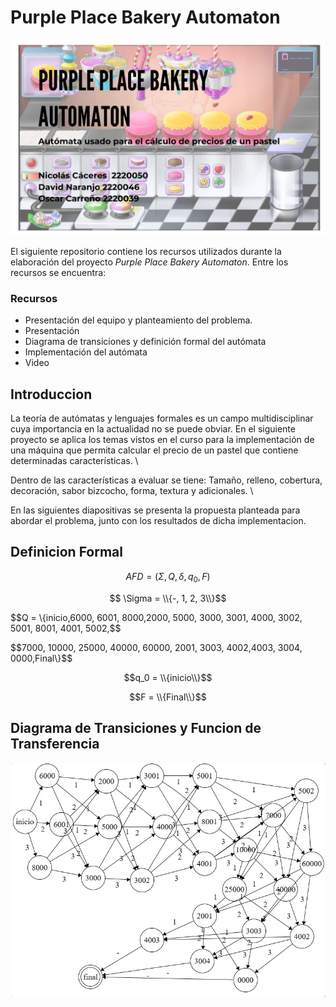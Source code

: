 # Purple Place Bakery Automaton

![Banner](Banner.png)

El siguiente repositorio contiene los recursos utilizados durante la elaboración del proyecto _Purple Place Bakery Automaton_. Entre los recursos se encuentra:

### Recursos
- Presentación del equipo y planteamiento del problema.
- Presentación
- Diagrama de transiciones y definición formal del autómata
- Implementación del autómata
- Video



## Introduccion

La teoría de autómatas y lenguajes formales es un campo multidisciplinar cuya importancia en la actualidad no se puede obviar. En el siguiente proyecto se aplica los temas vistos en el curso para la implementación de una máquina que permita calcular el precio de un pastel que contiene determinadas características. \\

Dentro de las características a evaluar se tiene: Tamaño, relleno, cobertura, decoración, sabor bizcocho, forma, textura y adicionales. \\

En las siguientes diapositivas se presenta la propuesta planteada para abordar el problema, junto con los resultados de dicha implementacion.


## Definicion Formal

$$ AFD = (\Sigma, Q, \delta, q_0, F)$$

$$ \Sigma = \\{-, 1, 2, 3\\}$$

$$Q = \\{inicio,6000, 6001, 8000,2000, 5000, 3000, 3001, 4000, 3002, 5001, 8001, 4001, 5002,$$

$$7000, 10000, 25000, 40000, 60000, 2001, 3003, 4002,4003, 3004, 0000,Final\\}$$

$$q_0 = \\{inicio\\}$$

$$F = \\{Final\\}$$


## Diagrama de Transiciones y Funcion de Transferencia

!["Diagrama de Transiciones"](DiagramadeTransiciones.jpg)